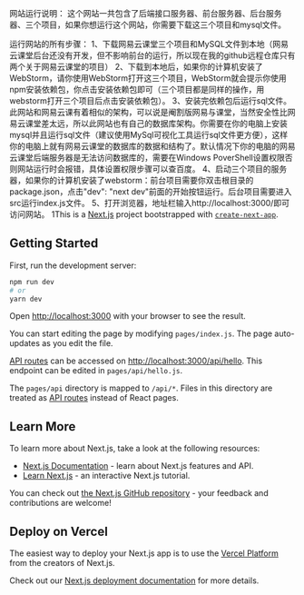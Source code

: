 网站运行说明：
这个网站一共包含了后端接口服务器、前台服务器、后台服务器、三个项目，如果你想运行这个网站，你需要下载这三个项目和mysql文件。

运行网站的所有步骤：
1、下载网易云课堂三个项目和MySQL文件到本地（网易云课堂后台还没有开发，但不影响前台的运行，所以现在我的github远程仓库只有两个关于网易云课堂的项目）
2、下载到本地后，如果你的计算机安装了WebStorm，请你使用WebStorm打开这三个项目，WebStorm就会提示你使用npm安装依赖包，你点击安装依赖包即可（三个项目都是同样的操作，用webstorm打开三个项目后点击安装依赖包）。
3、安装完依赖包后运行sql文件。此网站和网易云课有着相似的架构，可以说是阉割版网易与课堂，当然安全性比网易云课堂差太远，所以此网站也有自己的数据库架构。你需要在你的电脑上安装mysql并且运行sql文件（建议使用MySql可视化工具运行sql文件更方便），这样你的电脑上就有网易云课堂的数据库的数据和结构了。默认情况下你的电脑的网易云课堂后端服务器是无法访问数据库的，需要在Windows PoverShell设置权限否则网站运行时会报错，具体设置权限步骤可以查百度。
4、启动三个项目的服务器，如果你的计算机安装了webstorm：前台项目需要你双击根目录的package.json，点击"dev": "next dev"前面的开始按钮运行。后台项目需要进入src运行index.js文件。
5、打开浏览器，地址栏输入http://localhost:3000/即可访问网站。
1This is a [Next.js](https://nextjs.org/) project bootstrapped with [`create-next-app`](https://github.com/vercel/next.js/tree/canary/packages/create-next-app).

## Getting Started

First, run the development server:

```bash
npm run dev
# or
yarn dev
```

Open [http://localhost:3000](http://localhost:3000) with your browser to see the result.

You can start editing the page by modifying `pages/index.js`. The page auto-updates as you edit the file.

[API routes](https://nextjs.org/docs/api-routes/introduction) can be accessed on [http://localhost:3000/api/hello](http://localhost:3000/api/hello). This endpoint can be edited in `pages/api/hello.js`.

The `pages/api` directory is mapped to `/api/*`. Files in this directory are treated as [API routes](https://nextjs.org/docs/api-routes/introduction) instead of React pages.

## Learn More

To learn more about Next.js, take a look at the following resources:

- [Next.js Documentation](https://nextjs.org/docs) - learn about Next.js features and API.
- [Learn Next.js](https://nextjs.org/learn) - an interactive Next.js tutorial.

You can check out [the Next.js GitHub repository](https://github.com/vercel/next.js/) - your feedback and contributions are welcome!

## Deploy on Vercel

The easiest way to deploy your Next.js app is to use the [Vercel Platform](https://vercel.com/new?utm_medium=default-template&filter=next.js&utm_source=create-next-app&utm_campaign=create-next-app-readme) from the creators of Next.js.

Check out our [Next.js deployment documentation](https://nextjs.org/docs/deployment) for more details.
